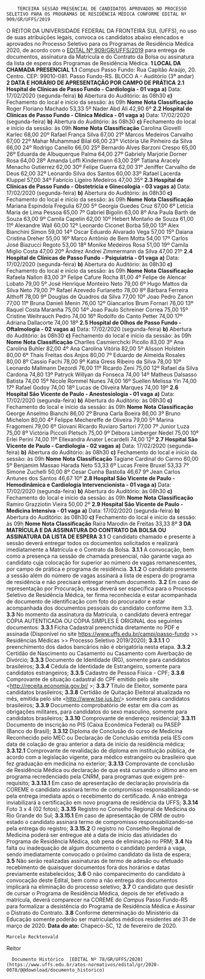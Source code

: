         TERCEIRA SESSÃO PRESENCIAL DE CANDIDATOS APROVADOS NO PROCESSO SELETIVO PARA OS PROGRAMAS DE RESIDÊNCIA MÉDICA CONFORME EDITAL Nº 909/GR/UFFS/2019  

 O REITOR DA UNIVERSIDADE FEDERAL DA FRONTEIRA SUL (UFFS), no uso de suas atribuições legais, convoca os candidatos abaixo elencados e aprovados no Processo Seletivo para os Programas de Residência Médica 2020, de acordo com o [EDITAL Nº 909/GR/UFFS/2019](https://www.uffs.edu.br/atos-normativos/edital/gr/2018-0909) para entrega de documentos, assinatura da Matrícula e do Contrato da Bolsa ou assinatura da lista de espera dos Programas de Residência Médica.     **1 LOCAL DA CHAMADA PRESENCIAL**   **1.1**  *Campus*  Passo Fundo: Rua Capitão Araújo, 20. Centro. CEP: 99010-081. Passo Fundo-RS. BLOCO A - Auditório (3º andar)     **2 DATA E HORÁRIO DE APRESENTAÇÃO POR CAMPO DE PRÁTICA**   **2.1 Hospital de Clínicas de Passo Fundo - Cardiologia - 01 vaga**   **a)**  Data: 17/02/2020 (segunda-feira)  **b)**  Abertura do Auditório: às 08h30  **c)**  Fechamento do local e início da sessão: às 09h     **Nome**     **Nota**     **Classificação**      Roger Floriano Machado   53,33   5º      Nader Abd Ali   42,90   6º      **2.2 Hospital de Clínicas de Passo Fundo - Clínica Médica - 01 vaga**    **a)**  Data: 17/02/2020 (segunda-feira)  **b)**  Abertura do Auditório: às 08h30  **c)**  Fechamento do local e início da sessão: às 09h     **Nome**     **Nota**     **Classificação**      Carolina Giovelli Karlec   68,00   20º      Rafael França Silva   67,00   21º      Marcos Medeiros Carvalho   67,00   22º      Mahar Muhammad Bilal   66,00   23º      Victória Ule Pinheiro da Silva   66,00   24º      Rodrigo Canello   66,00   25º      Bernardo Alves Barzoni Crespo   65,00   26º      Eduarda de Albuquerque Palma   64,00   27º      Gabriely Marjorie Dorner Rosa   64,00   28º      Amanda Loffi Kindermann   63,00   29º      Tatiana Aracely Menacho Gutierrez   62,00   30º      Felipe Guerra   62,00   31º      Jeniffer Carvalho de Deus   62,00   32º      Leonardo Silva dos Santos   60,00   33º      Rafael Lacerda Kluppel   57,00   34º      Fabrício Ligeiro Medeiros   47,00   35º      **2.3 Hospital de Clínicas de Passo Fundo - Obstetrícia e Ginecologia - 03 vagas**    **a)**  Data: 17/02/2020 (segunda-feira)  **b)**  Abertura do Auditório: às 08h30  **c)**  Fechamento do local e início da sessão: às 09h     **Nome**     **Nota**     **Classificação**      Mariana Espindola Fregulia   67,00   5º      Georgia Guedes Cruz   67,00   6º      Letícia Maria de Lima Pessoa   65,00   7º      Gabriel Bigolin   63,00   8º      Ana Paula Barth de Souza   63,00   9º      Camila Capelin   62,00   10º      Hebert Montaño de Souza   61,00   11º      Alexandre Wall   60,00   12º      Leonardo Ciconet Borba   59,00   13º      Alex Bianchini Simon   59,00   14º      Oscar Eduardo Alvarado Vega   57,00   15º      Daiana Cristina Dreher   55,00   16º      Marco Antônio de Bem Motta   54,00   17º      Carlos José Biazucci Regoto   53,00   18º      Monike Medeiros Rosa   51,00   19º      Camila Miglio Costa   47,00   20º      Ândrez Andrei Zimmermann da Silva   47,00   21º      **2.4 Hospital de Clínicas de Passo Fundo - Psiquiatria - 01 vaga**    **a)**  Data: 17/02/2020 (segunda-feira)  **b)**  Abertura do Auditório: às 08h30  **c)**  Fechamento do local e início da sessão: às 09h     **Nome**     **Nota**     **Classificação**      Rafaela Nallon   83,00   3º      Felipe Cafure Rocha   81,00   4º      Felipe de Alencar Lobato   79,00   5º      José Henrique Monteiro Neto   79,00   6º      Hugo Mattos da Silva Neto   79,00   7º      Rafael Azevedo Furlanetto   78,00   8º      Bárbara Ferreira Althoff   78,00   9º      Douglas de Quadros da Silva   77,00   10º      Joao Pedro Zanon   77,00   11º      Bruna Danieli Menin   76,00   12º      Giancarlos Brum Fornari   76,00   13º      Raquel Costa Maranha   75,00   14º      Joao Paulo Schreiner Correa   75,00   15º      Cristine Weihrauch Pedro   74,00   16º      Rodolfo do Canto Petter   74,00   17º      Adriana Dallacorte   74,00   18º      **2.5 Hospital de Olhos de Passo Fundo - Oftalmologia - 02 vagas**    **a)**  Data: 17/02/2020 (segunda-feira)  **b)**  Abertura do Auditório: às 08h30  **c)**  Fechamento do local e início da sessão: às 09h     **Nome**     **Nota**     **Classificação**      Charlles Casmierchcki Picollo   83,00   3º      Ana Carolina Buhler   82,00   4º      Ana Carolina Vitória   82,00   5º      Alisson Holstein   80,00   6º      Thaís Freitas dos Anjos   80,00   7º      Eduardo de Almeida Rosales   80,00   8º      Cassio Fachi   78,00   9º      Katia Gress Ribeiro da Silva   78,00   10º      Leonardo Mallmann Dezordi   76,00   11º      Ricardo Zeni   75,00   12º      Rafael da Silva Cardona   74,80   13º      Patryck Willyan da Fonseca   74,00   14º      Matheus Dalsasso Batista   74,00   15º      Nicole Rommel Nunes   74,00   16º      Suellen Melissa Yin   74,00   17º      Rafael Godoy   74,00   18º      Lucas de Oliveira Marques   74,00   19º      **2.6 Hospital São Vicente de Paulo - Anestesiologia - 01 vaga**    **a)**  Data: 17/02/2020 (segunda-feira)  **b)**  Abertura do Auditório: às 08h30  **c)**  Fechamento do local e início da sessão: às 09h     **Nome**     **Nota**     **Classificação**      George Anselmo Bianchi   86,00   2º      Bruna Carla Boeira   86,00   3º      Bruno Michelon   80,00   4º      Felippe Mechereffe de Oliveira   79,00   5º      Marina Fragomeni   79,00   6º      Giovani Ricardo Ruviaro Sartori   77,00   7º      Junior Luza   75,00   8º      Victória Piccoli Pletsch   75,00   9º      Débora Limberger Nedel   75,00   10º      Erlei Perini   74,00   11º      Ellexandra Anater Lecardelli   74,00   12º      **2.7 Hospital São Vicente de Paulo - Cardiologia - 02 vagas**    **a)**  Data: 17/02/2020 (segunda-feira)  **b)**  Abertura do Auditório: às 08h30  **c)**  Fechamento do local e início da sessão: às 09h     **Nome**     **Nota**     **Classificação**      Tagiane Cardinal do Carmo   60,00   5º      Benjamim Massao Harada Neto   53,33   6º      Lucas Freire Bruxel   53,33   7º      Simone Zuchelli   50,00   8º      Cesar Cunha Bastolla   46,67   9º      Jean Carlos Antunes dos Santos   46,67   10º      **2.8 Hospital São Vicente de Paulo - Hemodinâmica e Cardiologia Intervencionista - 01 vaga**    **a)**  Data: 17/02/2020 (segunda-feira)  **b)**  Abertura do Auditório: às 08h30  **c)**  Fechamento do local e início da sessão: às 09h     **Nome**     **Nota**     **Classificação**      Ramiro Grazziotin Vieira   50,00   2º      **2.9 Hospital São Vicente de Paulo - Medicina Intensiva - 01 vaga**    **a)**  Data: 17/02/2020 (segunda-feira)  **b)**  Abertura do Auditório: às 08h30  **c)**  Fechamento do local e início da sessão: às 09h     **Nome**     **Nota**     **Classificação**      Raíra Marodin de Freitas   33,33   8º         **3 DA MATRÍCULA E DA ASSINATURA DO CONTRATO DA BOLSA OU ASSINATURA DA LISTA DE ESPERA**   **3.1**  O candidato chamado e presente à sessão deverá entregar todos os documentos solicitados e realizará imediatamente a Matrícula e o Contrato da Bolsa.  **3.1.1**  A convocação, bem como a presença na sessão de chamada presencial, não garante vaga ao candidato cuja colocação for superior ao número de vagas remanescentes, por campo de prática e programa de residência.  **3.1.2**  O candidato presente a sessão além do número de vagas assinará a lista de espera do programa de residência e não precisará entregar nenhum documento.  **3.2**  Em caso de representação por Procuração, essa deverá ser específica para o Processo Seletivo de Residência Médica, ter firma reconhecida e estar acompanhada de documento de identificação com foto do procurador e estar acompanhada dos documentos pessoais do candidato conforme item 3.3.  **3.3**  No momento da assinatura da Matrícula, o candidato deverá entregar CÓPIA AUTENTICADA OU CÓPIA SIMPLES E ORIGINAL dos seguintes documentos:  **3.3.1**  Ficha Cadastral preenchida diretamente no PDF e assinada (Disponível no site <https://www.uffs.edu.br/campi/passo-fundo> >> Residências Médicas >> Processo Seletivo 2019/2020);  **3.3.1.1** O preenchimento dos dados bancários não é obrigatória nesta etapa.  **3.3.2**  Certidão de Nascimento ou Casamento ou Casamento com Averbação de Divórcio;  **3.3.3**  Documento de Identidade (RG), somente para candidatos brasileiros;  **3.3.4**  Cédula de Identidade de Estrangeiro, somente para candidatos estrangeiros;  **3.3.5**  Cadastro de Pessoa Física - CPF;  **3.3.6**  Comprovante de situação cadastral do CPF emitido pelo site <http://receita.economia.gov.br/ >;  **3.3.7**  Título de Eleitor, somente para candidatos brasileiros;  **3.3.8**  Certidão de Quitação Eleitoral atualizada no mês, emitida pelo site <<http://www.tse.jus.br/>> somente para candidatos brasileiros;  **3.3.9**  Documento comprobatório de estar em dia com as obrigações militares, para candidatos do sexo masculino, somente para candidatos brasileiros;  **3.3.10**  Comprovante de endereço residencial;  **3.3.11**  Documento de inscrição no PIS (Caixa Econômica Federal) ou PASEP (Banco do Brasil);  **3.3.12**  Diploma de Conclusão do curso de Medicina Reconhecido pelo MEC ou Declaração de Conclusão emitida pela IES com data de colação de grau anterior a data de início da residência médica;  **3.3.12.1**  Comprovante de revalidação de diploma em instituição pública, de acordo com a legislação vigente, para médico estrangeiro ou brasileiro que fez graduação em medicina no exterior;  **3.3.13**  Comprovante de conclusão de Residência Médica ou declaração de que está cursando o último ano em programa recredenciado pela CNRM, para programas que exigem pré-requisito;  **3.3.13.1**  Em caso de apresentação de declaração provisória da COREME o candidato assinará termo de compromisso responsabilizando-se pela entrega imediata após o recebimento do certificado. A não entrega inviabilizará a certificação em novo programa de residência da UFFS;  **3.3.14**  Foto 3 x 4 (02 fotos);  **3.3.15**  Registro no Conselho Regional de Medicina do Rio Grande do Sul;  **3.3.15.1**  Em caso de apresentação de CRM de outro estado o candidato assinará termo de compromisso responsabilizando-se pela entrega do registro;  **3.3.15.2**  O registro no Conselho Regional de Medicina poderá ser entregue até a data de início das atividades do Programa de Residência Médica, sob pena de eliminação no PRM;  **3.4**  Na falta ou inadequação de algum documento o candidato perderá a vaga, sendo imediatamente convocado o próximo candidato da lista de espera;  **3.5**  Não serão realizadas assinaturas de termo de adesão ou efetuado recebimento de quaisquer documentos fora dos horários e datas previamente estabelecidos;  **3.6**  O não comparecimento do candidato à convocação deste Edital, bem como a não entrega dos documentos implicará na eliminação do processo seletivo;  **3.7**  O candidato que desistir de cursar o Programa de Residência Médica, depois de ter efetivado a matrícula, deverá comparecer na COREME do *Campus*  Passo Fundo-RS para formalizar a desistência do Programa de Residência Médica e Assinar o Distrato do Contrato.  **3.8**  Conforme determinação do Ministério da Educação somente poderão ser matriculados médicos residentes até 31 de março de 2020.      **Data do ato:** Chapecó-SC, 12 de fevereiro de 2020.   
 

    Marcelo Recktenvald   
 Reitor 

      Documento Histórico  [EDITAL Nº 78/GR/UFFS/2020](https://www.uffs.edu.br/atos-normativos/edital/gr/2020-0078/@@download/documento_historico)     
      